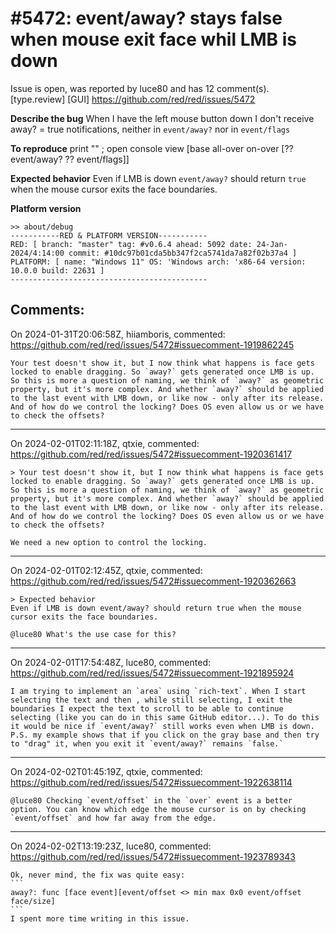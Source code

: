 
#5472: event/away? stays false when mouse exit face whil LMB is down
================================================================================
Issue is open, was reported by luce80 and has 12 comment(s).
[type.review] [GUI]
<https://github.com/red/red/issues/5472>

**Describe the bug**
When I have the left mouse button down I don't receive away? = true notifications, neither in `event/away?` nor in `event/flags`

**To reproduce**
print "" ; open console
view [base all-over on-over [?? event/away? ?? event/flags]]

**Expected behavior**
Even if LMB is down `event/away?` should return `true` when the mouse cursor exits the face boundaries.

**Platform version**
```
>> about/debug
-----------RED & PLATFORM VERSION----------- 
RED: [ branch: "master" tag: #v0.6.4 ahead: 5092 date: 24-Jan-2024/4:14:00 commit: #10dc97b01cda5bb347f2ca5741da7a82f02b37a4 ]
PLATFORM: [ name: "Windows 11" OS: 'Windows arch: 'x86-64 version: 10.0.0 build: 22631 ]
--------------------------------------------
```



Comments:
--------------------------------------------------------------------------------

On 2024-01-31T20:06:58Z, hiiamboris, commented:
<https://github.com/red/red/issues/5472#issuecomment-1919862245>

    Your test doesn't show it, but I now think what happens is face gets locked to enable dragging. So `away?` gets generated once LMB is up. So this is more a question of naming, we think of `away?` as geometric property, but it's more complex. And whether `away?` should be applied to the last event with LMB down, or like now - only after its release. And of how do we control the locking? Does OS even allow us or we have to check the offsets?

--------------------------------------------------------------------------------

On 2024-02-01T02:11:18Z, qtxie, commented:
<https://github.com/red/red/issues/5472#issuecomment-1920361417>

    > Your test doesn't show it, but I now think what happens is face gets locked to enable dragging. So `away?` gets generated once LMB is up. So this is more a question of naming, we think of `away?` as geometric property, but it's more complex. And whether `away?` should be applied to the last event with LMB down, or like now - only after its release. And of how do we control the locking? Does OS even allow us or we have to check the offsets?
    
    We need a new option to control the locking. 

--------------------------------------------------------------------------------

On 2024-02-01T02:12:45Z, qtxie, commented:
<https://github.com/red/red/issues/5472#issuecomment-1920362663>

    > Expected behavior
    Even if LMB is down event/away? should return true when the mouse cursor exits the face boundaries.
    
    @luce80 What's the use case for this?

--------------------------------------------------------------------------------

On 2024-02-01T17:54:48Z, luce80, commented:
<https://github.com/red/red/issues/5472#issuecomment-1921895924>

    I am trying to implement an `area` using `rich-text`. When I start selecting the text and then , while still selecting, I exit the boundaries I expect the text to scroll to be able to continue selecting (like you can do in this same GitHub editor...). To do this it would be nice if `event/away?` still works even when LMB is down.
    P.S. my example shows that if you click on the gray base and then try to "drag" it, when you exit it `event/away?` remains `false.`

--------------------------------------------------------------------------------

On 2024-02-02T01:45:19Z, qtxie, commented:
<https://github.com/red/red/issues/5472#issuecomment-1922638114>

    @luce80 Checking `event/offset` in the `over` event is a better option. You can know which edge the mouse cursor is on by checking `event/offset` and how far away from the edge.

--------------------------------------------------------------------------------

On 2024-02-02T13:19:23Z, luce80, commented:
<https://github.com/red/red/issues/5472#issuecomment-1923789343>

    Ok, never mind, the fix was quite easy:
    ```
    away?: func [face event][event/offset <> min max 0x0 event/offset face/size]
    ```
    I spent more time writing in this issue.

